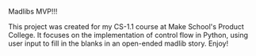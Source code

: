 Madlibs MVP!!!

This project was created for my CS-1.1 course at Make School's Product College.
It focuses on the implementation of control flow in Python, using user input to
fill in the blanks in an open-ended madlib story. Enjoy!
